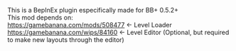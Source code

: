This is a BepInEx plugin especifically made for BB+ 0.5.2+<br>
This mod depends on:<br>
https://gamebanana.com/mods/508477 <- Level Loader<br>
https://gamebanana.com/wips/84160 <- Level Editor (Optional, but required to make new layouts through the editor)
